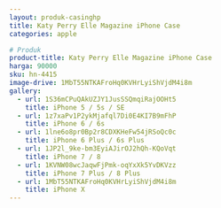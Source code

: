 ```yaml
---
layout: produk-casinghp
title: Katy Perry Elle Magazine iPhone Case
categories: apple

# Produk
product-title: Katy Perry Elle Magazine iPhone Case
harga: 90000
sku: hn-4415
image-drive: 1MbT55NTKAFroHq0KVHrLyiShVjdM4i8m
gallery:
  - url: 1S36mCPuQAkUZJY1JusSSQmqiRajOOHt5
    title: iPhone 5 / 5s / SE
  - url: 1z7xaPv1P2ykMjafql7Di0E4KI7B9mFhP
    title: iPhone 6 / 6s
  - url: 1lne6o8pr0Bp2r8CDXKHeFw54jRSoQc0c
    title: iPhone 6 Plus / 6s Plus
  - url: 1JP2l_9ke-bm3EyiAJirOJ2hQh-KQoVqt
    title: iPhone 7 / 8
  - url: 1KVNW08wcJaqwFjPmk-oqYxXk5YvDKVzz
    title: iPhone 7 Plus / 8 Plus
  - url: 1MbT55NTKAFroHq0KVHrLyiShVjdM4i8m
    title: iPhone X
---
```

